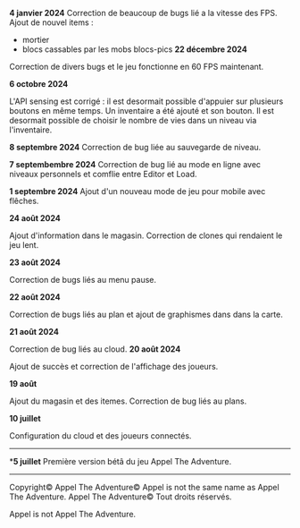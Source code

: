 **4 janvier 2024**
Correction de beaucoup de bugs lié a la vitesse des FPS.
Ajout de nouvel items :
- mortier
- blocs cassables par les mobs blocs-pics
**22 décembre 2024**

Correction de divers bugs et le jeu fonctionne en 60 FPS maintenant.

**6 octobre 2024**

L'API sensing est corrigé : il est desormait possible d'appuier sur plusieurs boutons en même temps. Un inventaire a été ajouté et son bouton. Il est desormait possible de choisir le nombre de vies dans un niveau via l'inventaire.

**8 septembre 2024**
Correction de bug liée au sauvegarde de niveau.

**7 septembembre 2024**
Correction de bug lié au mode en ligne avec niveaux personnels et comflie entre Editor et Load.

**1 septembre 2024**
Ajout d'un nouveau mode de jeu pour mobile avec flêches.

**24 août 2024**

Ajout d'information dans le magasin. Correction de clones qui rendaient le jeu lent.

**23 août 2024**

Correction de bugs liés au menu pause.

**22 août 2024** 

Correction de bugs liés au plan et ajout de graphismes dans dans la carte.

**21 août 2024**

Correction de bug liés au cloud.
**20 août 2024**

Ajout de succès et correction de l'affichage des joueurs.

**19 août**

Ajout du magasin et des itemes. Correction de bug liés au plans.

**10 juillet**

Configuration du cloud et des joueurs connectés.
___
***5 juillet**
Première version bétâ du jeu Appel The Adventure.
___
Copyright© Appel The Adventure© Appel is not the same name as Appel The Adventure. Appel The Adventure©
Tout droits réservés.

Appel is not Appel The Adventure.
